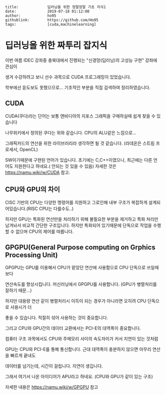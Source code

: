 ```
title:             딥러닝을 위한 정말정말 기초 지식1
date:              2019-07-18 01:12:00
author:            ho95
githublink:        https://github.com/Ho95
tags:              [cuda,machinelearning]
```



# 딥러닝을 위한 짜투리 잡지식

이번 여름 IDEC 강좌중 충북대에서 진행되는 "신경망(딥러닝)의 고성능 구현" 강좌에 관심이

생겨 수강하려고 보니 선수 과목으로 CUDA 프로그래밍이 있었습니다.

학부에선 듣도보도 못했으므로... 기초적인 부분을 직접 검색하여 정리하였습니다. 



## CUDA

CUDA(쿠다)라는 단어는 보통 엔비디아의 지포스 그래픽을 구매하실때 쉽게 찾을 수 있습니다

[^CUDA는 NVIDIA가 만든 병렬 컴퓨팅 플랫폼 및 API 모델이다. CUDA 플랫폼은 GPU 의 가상 명령어셋을 사용할 수 있도록 만들어주는 소프트웨어 레이어이며, NVIDIA가 만든 CUDA 코어가 장착된 GPU에서 작동한다.]: 

나무위키에서 정의된 쿠다는 위와 같습니다.  CPU의 ALU같은 느낌으로...

그래픽카드의 연산을 위한 라이브러리라 생각하면 될 것 같습니다. (라데온은 스트림 프로세서, OpenCL)

SW이기때문에 구현된 언어가 있습니다. 초기에는 C,C++이였으나, 최근에는 다른 언어도 지원한다고 하네요.( 안되는 것 있을 수 있음) 자세한 것은 https://namu.wiki/w/CUDA 참고.



## CPU와 GPU의 차이

CISC 기반의 CPU는 다양한 명령어를 지원하고 그로인해 내부 구조가 복잡하게 설계되어있습니다.(RISC CPU는 다를수도..)

하지만 GPU는 특화된 연산만을 처리하기 위해 불필요한 부분을 제거하고 특화 처리만 남겨놔서 비교적 간단한 구조입니다. 하지만 특화되어 있기때문에 단독으로 작업을 수행할 수 없으며 CPU의 제어를 따릅니다.



## GPGPU(General Purpose computing on Grphics Processing Unit)

GPGPU는 GPU를 이용해서 CPU가 맡았던 연산에 사용함으로 CPU 단독으로 쓰일때보다

연산속도를 향상시킵니다. 머신러닝에서 GPGPU를 사용합니다. (GPU가 병렬처리를 잘하기 때문...)

하지만 대용량 연산 같이 병렬처리시 이득이 되는 경우가 아니라면 오히려 CPU 단독으로 사용시가 더

좋을 수 있습니다. 적절히 섞어 사용하는 것이 중요합니다.

그리고 CPU와 GPU간의 데이터 교환에서는 PCI-E의 대역폭이 중요합니다.

컴퓨터 구조 과목에서도 CPU와 주메모리 사이의 속도차이가 커서 지연이 있는 것처럼

GPU는 CPU와 PCI-E를 통해 통신합니다. 근대 대역폭이 충분하지 않으면 아무리 연산을 빠르게 끝내도

데이터를 넘기는데, 시간이 걸립니다. 지연이 생깁니다.

그래서 여기서 나온 아이디어가 APU라고 하네요. (CPU와 GPU가 같이 있는 구조)

자세한 내용은 https://namu.wiki/w/GPGPU 참고